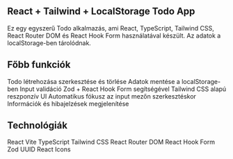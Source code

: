 ## React + Tailwind + LocalStorage Todo App

Ez egy egyszerű Todo alkalmazás, ami React, TypeScript, Tailwind CSS, React Router DOM és React Hook Form használatával készült. Az adatok a localStorage-ben tárolódnak.

## Főbb funkciók

Todo létrehozása szerkesztése és törlése
Adatok mentése a localStorage-ben
Input validáció Zod + React Hook Form segítségével
Tailwind CSS alapú reszponzív UI
Automatikus fókusz az input mezőn szerkesztéskor
Információk és hibajelzések megjelenítése

## Technológiák

React Vite
TypeScript
Tailwind CSS
React Router DOM
React Hook Form
Zod
UUID
React Icons
